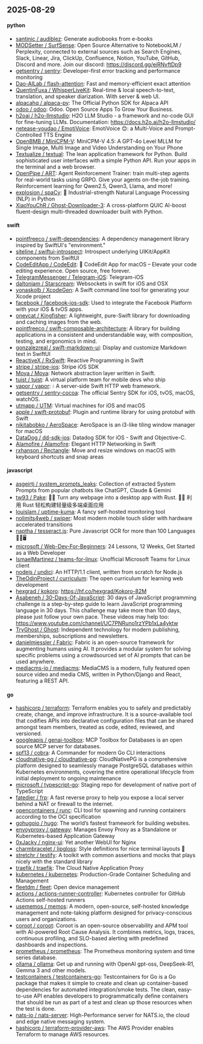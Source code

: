 ## 2025-08-29

#### python
* [santinic / audiblez](https://github.com/santinic/audiblez): Generate audiobooks from e-books
* [MODSetter / SurfSense](https://github.com/MODSetter/SurfSense): Open Source Alternative to NotebookLM / Perplexity, connected to external sources such as Search Engines, Slack, Linear, Jira, ClickUp, Confluence, Notion, YouTube, GitHub, Discord and more. Join our discord: https://discord.gg/ejRNvftDp9
* [getsentry / sentry](https://github.com/getsentry/sentry): Developer-first error tracking and performance monitoring
* [Dao-AILab / flash-attention](https://github.com/Dao-AILab/flash-attention): Fast and memory-efficient exact attention
* [QuentinFuxa / WhisperLiveKit](https://github.com/QuentinFuxa/WhisperLiveKit): Real-time & local speech-to-text, translation, and speaker diarization. With server & web UI.
* [alpacahq / alpaca-py](https://github.com/alpacahq/alpaca-py): The Official Python SDK for Alpaca API
* [odoo / odoo](https://github.com/odoo/odoo): Odoo. Open Source Apps To Grow Your Business.
* [h2oai / h2o-llmstudio](https://github.com/h2oai/h2o-llmstudio): H2O LLM Studio - a framework and no-code GUI for fine-tuning LLMs. Documentation: https://docs.h2o.ai/h2o-llmstudio/
* [netease-youdao / EmotiVoice](https://github.com/netease-youdao/EmotiVoice): EmotiVoice 😊: a Multi-Voice and Prompt-Controlled TTS Engine
* [OpenBMB / MiniCPM-V](https://github.com/OpenBMB/MiniCPM-V): MiniCPM-V 4.5: A GPT-4o Level MLLM for Single Image, Multi Image and Video Understanding on Your Phone
* [Textualize / textual](https://github.com/Textualize/textual): The lean application framework for Python. Build sophisticated user interfaces with a simple Python API. Run your apps in the terminal and a web browser.
* [OpenPipe / ART](https://github.com/OpenPipe/ART): Agent Reinforcement Trainer: train multi-step agents for real-world tasks using GRPO. Give your agents on-the-job training. Reinforcement learning for Qwen2.5, Qwen3, Llama, and more!
* [explosion / spaCy](https://github.com/explosion/spaCy): 💫 Industrial-strength Natural Language Processing (NLP) in Python
* [XiaoYouChR / Ghost-Downloader-3](https://github.com/XiaoYouChR/Ghost-Downloader-3): A cross-platform QUIC AI-boost fluent-design multi-threaded downloader built with Python.

#### swift
* [pointfreeco / swift-dependencies](https://github.com/pointfreeco/swift-dependencies): A dependency management library inspired by SwiftUI's "environment."
* [siteline / swiftui-introspect](https://github.com/siteline/swiftui-introspect): Introspect underlying UIKit/AppKit components from SwiftUI
* [CodeEditApp / CodeEdit](https://github.com/CodeEditApp/CodeEdit): 📝 CodeEdit App for macOS – Elevate your code editing experience. Open source, free forever.
* [TelegramMessenger / Telegram-iOS](https://github.com/TelegramMessenger/Telegram-iOS): Telegram-iOS
* [daltoniam / Starscream](https://github.com/daltoniam/Starscream): Websockets in swift for iOS and OSX
* [yonaskolb / XcodeGen](https://github.com/yonaskolb/XcodeGen): A Swift command line tool for generating your Xcode project
* [facebook / facebook-ios-sdk](https://github.com/facebook/facebook-ios-sdk): Used to integrate the Facebook Platform with your iOS & tvOS apps.
* [onevcat / Kingfisher](https://github.com/onevcat/Kingfisher): A lightweight, pure-Swift library for downloading and caching images from the web.
* [pointfreeco / swift-composable-architecture](https://github.com/pointfreeco/swift-composable-architecture): A library for building applications in a consistent and understandable way, with composition, testing, and ergonomics in mind.
* [gonzalezreal / swift-markdown-ui](https://github.com/gonzalezreal/swift-markdown-ui): Display and customize Markdown text in SwiftUI
* [ReactiveX / RxSwift](https://github.com/ReactiveX/RxSwift): Reactive Programming in Swift
* [stripe / stripe-ios](https://github.com/stripe/stripe-ios): Stripe iOS SDK
* [Moya / Moya](https://github.com/Moya/Moya): Network abstraction layer written in Swift.
* [tuist / tuist](https://github.com/tuist/tuist): A virtual platform team for mobile devs who ship
* [vapor / vapor](https://github.com/vapor/vapor): 💧 A server-side Swift HTTP web framework.
* [getsentry / sentry-cocoa](https://github.com/getsentry/sentry-cocoa): The official Sentry SDK for iOS, tvOS, macOS, watchOS.
* [utmapp / UTM](https://github.com/utmapp/UTM): Virtual machines for iOS and macOS
* [apple / swift-protobuf](https://github.com/apple/swift-protobuf): Plugin and runtime library for using protobuf with Swift
* [nikitabobko / AeroSpace](https://github.com/nikitabobko/AeroSpace): AeroSpace is an i3-like tiling window manager for macOS
* [DataDog / dd-sdk-ios](https://github.com/DataDog/dd-sdk-ios): Datadog SDK for iOS - Swift and Objective-C.
* [Alamofire / Alamofire](https://github.com/Alamofire/Alamofire): Elegant HTTP Networking in Swift
* [rxhanson / Rectangle](https://github.com/rxhanson/Rectangle): Move and resize windows on macOS with keyboard shortcuts and snap areas

#### javascript
* [asgeirtj / system_prompts_leaks](https://github.com/asgeirtj/system_prompts_leaks): Collection of extracted System Prompts from popular chatbots like ChatGPT, Claude & Gemini
* [tw93 / Pake](https://github.com/tw93/Pake): 🤱🏻 Turn any webpage into a desktop app with Rust. 🤱🏻 利用 Rust 轻松构建轻量级多端桌面应用
* [louislam / uptime-kuma](https://github.com/louislam/uptime-kuma): A fancy self-hosted monitoring tool
* [nolimits4web / swiper](https://github.com/nolimits4web/swiper): Most modern mobile touch slider with hardware accelerated transitions
* [naptha / tesseract.js](https://github.com/naptha/tesseract.js): Pure Javascript OCR for more than 100 Languages 📖🎉🖥
* [microsoft / Web-Dev-For-Beginners](https://github.com/microsoft/Web-Dev-For-Beginners): 24 Lessons, 12 Weeks, Get Started as a Web Developer
* [IsmaelMartinez / teams-for-linux](https://github.com/IsmaelMartinez/teams-for-linux): Unofficial Microsoft Teams for Linux client
* [nodejs / undici](https://github.com/nodejs/undici): An HTTP/1.1 client, written from scratch for Node.js
* [TheOdinProject / curriculum](https://github.com/TheOdinProject/curriculum): The open curriculum for learning web development
* [hexgrad / kokoro](https://github.com/hexgrad/kokoro): https://hf.co/hexgrad/Kokoro-82M
* [Asabeneh / 30-Days-Of-JavaScript](https://github.com/Asabeneh/30-Days-Of-JavaScript): 30 days of JavaScript programming challenge is a step-by-step guide to learn JavaScript programming language in 30 days. This challenge may take more than 100 days, please just follow your own pace. These videos may help too: https://www.youtube.com/channel/UC7PNRuno1rzYPb1xLa4yktw
* [TryGhost / Ghost](https://github.com/TryGhost/Ghost): Independent technology for modern publishing, memberships, subscriptions and newsletters.
* [danielmiessler / Fabric](https://github.com/danielmiessler/Fabric): Fabric is an open-source framework for augmenting humans using AI. It provides a modular system for solving specific problems using a crowdsourced set of AI prompts that can be used anywhere.
* [mediacms-io / mediacms](https://github.com/mediacms-io/mediacms): MediaCMS is a modern, fully featured open source video and media CMS, written in Python/Django and React, featuring a REST API.

#### go
* [hashicorp / terraform](https://github.com/hashicorp/terraform): Terraform enables you to safely and predictably create, change, and improve infrastructure. It is a source-available tool that codifies APIs into declarative configuration files that can be shared amongst team members, treated as code, edited, reviewed, and versioned.
* [googleapis / genai-toolbox](https://github.com/googleapis/genai-toolbox): MCP Toolbox for Databases is an open source MCP server for databases.
* [spf13 / cobra](https://github.com/spf13/cobra): A Commander for modern Go CLI interactions
* [cloudnative-pg / cloudnative-pg](https://github.com/cloudnative-pg/cloudnative-pg): CloudNativePG is a comprehensive platform designed to seamlessly manage PostgreSQL databases within Kubernetes environments, covering the entire operational lifecycle from initial deployment to ongoing maintenance
* [microsoft / typescript-go](https://github.com/microsoft/typescript-go): Staging repo for development of native port of TypeScript
* [fatedier / frp](https://github.com/fatedier/frp): A fast reverse proxy to help you expose a local server behind a NAT or firewall to the internet.
* [opencontainers / runc](https://github.com/opencontainers/runc): CLI tool for spawning and running containers according to the OCI specification
* [gohugoio / hugo](https://github.com/gohugoio/hugo): The world’s fastest framework for building websites.
* [envoyproxy / gateway](https://github.com/envoyproxy/gateway): Manages Envoy Proxy as a Standalone or Kubernetes-based Application Gateway
* [0xJacky / nginx-ui](https://github.com/0xJacky/nginx-ui): Yet another WebUI for Nginx
* [charmbracelet / lipgloss](https://github.com/charmbracelet/lipgloss): Style definitions for nice terminal layouts 👄
* [stretchr / testify](https://github.com/stretchr/testify): A toolkit with common assertions and mocks that plays nicely with the standard library
* [traefik / traefik](https://github.com/traefik/traefik): The Cloud Native Application Proxy
* [kubernetes / kubernetes](https://github.com/kubernetes/kubernetes): Production-Grade Container Scheduling and Management
* [fleetdm / fleet](https://github.com/fleetdm/fleet): Open device management
* [actions / actions-runner-controller](https://github.com/actions/actions-runner-controller): Kubernetes controller for GitHub Actions self-hosted runners
* [usememos / memos](https://github.com/usememos/memos): A modern, open-source, self-hosted knowledge management and note-taking platform designed for privacy-conscious users and organizations.
* [coroot / coroot](https://github.com/coroot/coroot): Coroot is an open-source observability and APM tool with AI-powered Root Cause Analysis. It combines metrics, logs, traces, continuous profiling, and SLO-based alerting with predefined dashboards and inspections.
* [prometheus / prometheus](https://github.com/prometheus/prometheus): The Prometheus monitoring system and time series database.
* [ollama / ollama](https://github.com/ollama/ollama): Get up and running with OpenAI gpt-oss, DeepSeek-R1, Gemma 3 and other models.
* [testcontainers / testcontainers-go](https://github.com/testcontainers/testcontainers-go): Testcontainers for Go is a Go package that makes it simple to create and clean up container-based dependencies for automated integration/smoke tests. The clean, easy-to-use API enables developers to programmatically define containers that should be run as part of a test and clean up those resources when the test is done.
* [nats-io / nats-server](https://github.com/nats-io/nats-server): High-Performance server for NATS.io, the cloud and edge native messaging system.
* [hashicorp / terraform-provider-aws](https://github.com/hashicorp/terraform-provider-aws): The AWS Provider enables Terraform to manage AWS resources.
